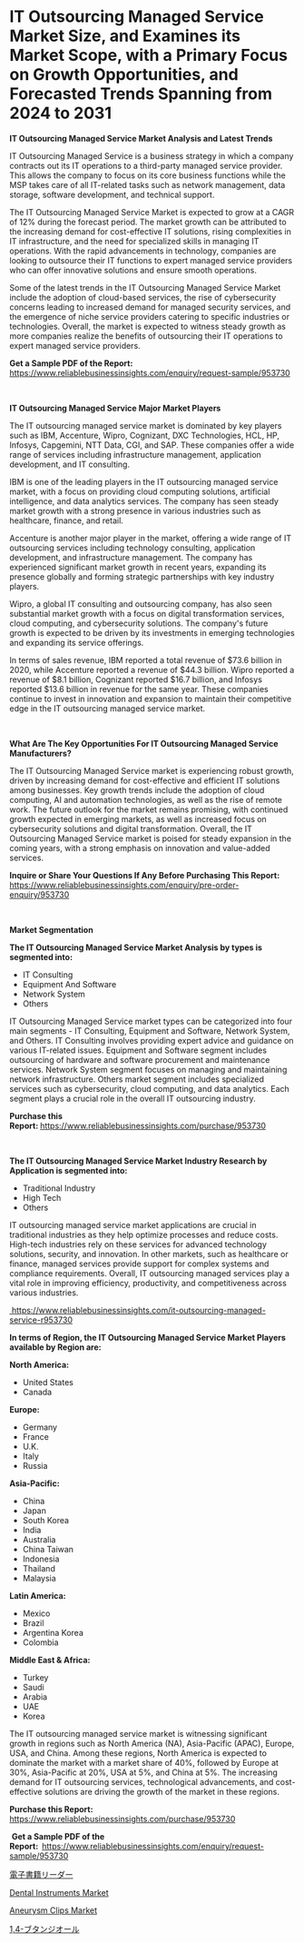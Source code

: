 <p><h1>IT Outsourcing Managed Service Market Size, and Examines its Market Scope, with a Primary Focus on Growth Opportunities, and Forecasted Trends Spanning from 2024 to 2031</h1></p><p><strong>IT Outsourcing Managed Service Market Analysis and Latest Trends</strong></p>
<p><p>IT Outsourcing Managed Service is a business strategy in which a company contracts out its IT operations to a third-party managed service provider. This allows the company to focus on its core business functions while the MSP takes care of all IT-related tasks such as network management, data storage, software development, and technical support.</p><p>The IT Outsourcing Managed Service Market is expected to grow at a CAGR of 12% during the forecast period. The market growth can be attributed to the increasing demand for cost-effective IT solutions, rising complexities in IT infrastructure, and the need for specialized skills in managing IT operations. With the rapid advancements in technology, companies are looking to outsource their IT functions to expert managed service providers who can offer innovative solutions and ensure smooth operations.</p><p>Some of the latest trends in the IT Outsourcing Managed Service Market include the adoption of cloud-based services, the rise of cybersecurity concerns leading to increased demand for managed security services, and the emergence of niche service providers catering to specific industries or technologies. Overall, the market is expected to witness steady growth as more companies realize the benefits of outsourcing their IT operations to expert managed service providers.</p></p>
<p><strong>Get a Sample PDF of the Report:&nbsp;</strong> <a href="https://www.reliablebusinessinsights.com/enquiry/request-sample/953730">https://www.reliablebusinessinsights.com/enquiry/request-sample/953730</a></p>
<p>&nbsp;</p>
<p><strong>IT Outsourcing Managed Service Major Market Players</strong></p>
<p><p>The IT outsourcing managed service market is dominated by key players such as IBM, Accenture, Wipro, Cognizant, DXC Technologies, HCL, HP, Infosys, Capgemini, NTT Data, CGI, and SAP. These companies offer a wide range of services including infrastructure management, application development, and IT consulting.</p><p>IBM is one of the leading players in the IT outsourcing managed service market, with a focus on providing cloud computing solutions, artificial intelligence, and data analytics services. The company has seen steady market growth with a strong presence in various industries such as healthcare, finance, and retail.</p><p>Accenture is another major player in the market, offering a wide range of IT outsourcing services including technology consulting, application development, and infrastructure management. The company has experienced significant market growth in recent years, expanding its presence globally and forming strategic partnerships with key industry players.</p><p>Wipro, a global IT consulting and outsourcing company, has also seen substantial market growth with a focus on digital transformation services, cloud computing, and cybersecurity solutions. The company's future growth is expected to be driven by its investments in emerging technologies and expanding its service offerings.</p><p>In terms of sales revenue, IBM reported a total revenue of $73.6 billion in 2020, while Accenture reported a revenue of $44.3 billion. Wipro reported a revenue of $8.1 billion, Cognizant reported $16.7 billion, and Infosys reported $13.6 billion in revenue for the same year. These companies continue to invest in innovation and expansion to maintain their competitive edge in the IT outsourcing managed service market.</p></p>
<p>&nbsp;</p>
<p><strong>What Are The Key Opportunities For IT Outsourcing Managed Service Manufacturers?</strong></p>
<p><p>The IT Outsourcing Managed Service market is experiencing robust growth, driven by increasing demand for cost-effective and efficient IT solutions among businesses. Key growth trends include the adoption of cloud computing, AI and automation technologies, as well as the rise of remote work. The future outlook for the market remains promising, with continued growth expected in emerging markets, as well as increased focus on cybersecurity solutions and digital transformation. Overall, the IT Outsourcing Managed Service market is poised for steady expansion in the coming years, with a strong emphasis on innovation and value-added services.</p></p>
<p><strong>Inquire or Share Your Questions If Any Before Purchasing This Report:</strong> <a href="https://www.reliablebusinessinsights.com/enquiry/pre-order-enquiry/953730">https://www.reliablebusinessinsights.com/enquiry/pre-order-enquiry/953730</a></p>
<p>&nbsp;</p>
<p><strong>Market Segmentation</strong></p>
<p><strong>The IT Outsourcing Managed Service Market Analysis by types is segmented into:</strong></p>
<p><ul><li>IT Consulting</li><li>Equipment And Software</li><li>Network System</li><li>Others</li></ul></p>
<p><p>IT Outsourcing Managed Service market types can be categorized into four main segments - IT Consulting, Equipment and Software, Network System, and Others. IT Consulting involves providing expert advice and guidance on various IT-related issues. Equipment and Software segment includes outsourcing of hardware and software procurement and maintenance services. Network System segment focuses on managing and maintaining network infrastructure. Others market segment includes specialized services such as cybersecurity, cloud computing, and data analytics. Each segment plays a crucial role in the overall IT outsourcing industry.</p></p>
<p><strong>Purchase this Report:&nbsp;</strong><a href="https://www.reliablebusinessinsights.com/purchase/953730">https://www.reliablebusinessinsights.com/purchase/953730</a></p>
<p>&nbsp;</p>
<p><strong>The IT Outsourcing Managed Service Market Industry Research by Application is segmented into:</strong></p>
<p><ul><li>Traditional Industry</li><li>High Tech</li><li>Others</li></ul></p>
<p><p>IT outsourcing managed service market applications are crucial in traditional industries as they help optimize processes and reduce costs. High-tech industries rely on these services for advanced technology solutions, security, and innovation. In other markets, such as healthcare or finance, managed services provide support for complex systems and compliance requirements. Overall, IT outsourcing managed services play a vital role in improving efficiency, productivity, and competitiveness across various industries.</p></p>
<p><a href="https://www.reliablebusinessinsights.com/it-outsourcing-managed-service-r953730">&nbsp;https://www.reliablebusinessinsights.com/it-outsourcing-managed-service-r953730</a></p>
<p><strong>In terms of Region, the IT Outsourcing Managed Service Market Players available by Region are:</strong></p>
<p>
    <p> <strong> North America: </strong>
        <ul>
            <li>United States</li>
            <li>Canada</li>
        </ul>
        </p> 
    <p> <strong> Europe: </strong>
        <ul>
            <li>Germany</li>
            <li>France</li>
            <li>U.K.</li>
            <li>Italy</li>
            <li>Russia</li>
        </ul>
        </p> 
    <p> <strong> Asia-Pacific: </strong>
        <ul>
            <li>China</li>
            <li>Japan</li>
            <li>South Korea</li>
            <li>India</li>
            <li>Australia</li>
            <li>China Taiwan</li>
            <li>Indonesia</li>
            <li>Thailand</li>
            <li>Malaysia</li>
        </ul>
        </p> 
    <p> <strong> Latin America: </strong>
        <ul>
            <li>Mexico</li>
            <li>Brazil</li>
            <li>Argentina Korea</li>
            <li>Colombia</li>
        </ul>
        </p> 
    <p> <strong> Middle East & Africa: </strong>
        <ul>
            <li>Turkey</li>
            <li>Saudi</li>
            <li>Arabia</li>
            <li>UAE</li>
            <li>Korea</li>
        </ul>
    </p>
    </p>
<p><p>The IT outsourcing managed service market is witnessing significant growth in regions such as North America (NA), Asia-Pacific (APAC), Europe, USA, and China. Among these regions, North America is expected to dominate the market with a market share of 40%, followed by Europe at 30%, Asia-Pacific at 20%, USA at 5%, and China at 5%. The increasing demand for IT outsourcing services, technological advancements, and cost-effective solutions are driving the growth of the market in these regions.</p></p>
<p><strong>Purchase this Report: </strong><a href="https://www.reliablebusinessinsights.com/purchase/953730">https://www.reliablebusinessinsights.com/purchase/953730</a></p>
<p>&nbsp;<strong>Get a Sample PDF of the Report:&nbsp;&nbsp;</strong><a href="https://www.reliablebusinessinsights.com/enquiry/request-sample/953730">https://www.reliablebusinessinsights.com/enquiry/request-sample/953730</a></p>
<p><strong></strong></p>
<p><p><a href="https://github.com/JanickJohns/Market-Research-Report-List-1/blob/main/8110446173917.md">電子書籍リーダー</a></p><p><a href="https://github.com/JennyferFeil2023/Market-Research-Report-List-1/blob/main/dental-instruments-market.md">Dental Instruments Market</a></p><p><a href="https://github.com/gracielawharr/Market-Research-Report-List-2/blob/main/aneurysm-clips-market.md">Aneurysm Clips Market</a></p><p><a href="https://github.com/DwightHuels1/Market-Research-Report-List-2/blob/main/2765548173916.md">1,4-ブタンジオール</a></p></p>
